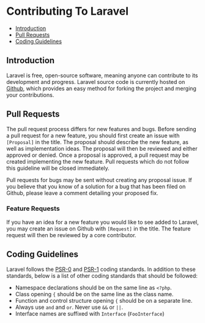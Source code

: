 # Contributing To Laravel

- [Introduction](#introduction)
- [Pull Requests](#pull-requests)
- [Coding Guidelines](#coding-guidelines)

<a name="introduction"></a>
## Introduction

Laravel is free, open-source software, meaning anyone can contribute to its development and progress. Laravel source code is currently hosted on [Github](http://github.com), which provides an easy method for forking the project and merging your contributions.

<a name="pull-requests"></a>
## Pull Requests

The pull request process differs for new features and bugs. Before sending a pull request for a new feature, you should first create an issue with `[Proposal]` in the title. The proposal should describe the new feature, as well as implementation ideas. The proposal will then be reviewed and either approved or denied. Once a proposal is approved, a pull request may be created implementing the new feature. Pull requests which do not follow this guideline will be closed immediately.

Pull requests for bugs may be sent without creating any proposal issue. If you believe that you know of a solution for a bug that has been filed on Github, please leave a comment detailing your proposed fix.

### Feature Requests

If you have an idea for a new feature you would like to see added to Laravel, you may create an issue on Github with `[Request]` in the title. The feature request will then be reviewed by a core contributor.

<a name="coding-guidelins"></a>
## Coding Guidelines

Laravel follows the [PSR-0](https://github.com/php-fig/fig-standards/blob/master/accepted/PSR-0.md) and [PSR-1](https://github.com/php-fig/fig-standards/blob/master/accepted/PSR-1-basic-coding-standard.md) coding standards. In addition to these standards, below is a list of other coding standards that should be followed:

- Namespace declarations should be on the same line as `<?php`.
- Class opening `{` should be on the same line as the class name.
- Function and control structure opening `{` should be on a separate line.
- Always use `and` and `or`. Never use `&&` or `||`.
- Interface names are suffixed with `Interface` (`FooInterface`)